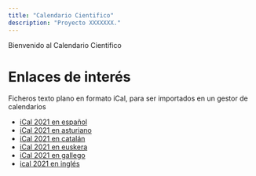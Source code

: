 ```yaml
---
title: "Calendario Cientifico"
description: "Proyecto XXXXXXX."
---
```

Bienvenido al Calendario Cientifico


# Enlaces de interés

Ficheros texto plano en formato iCal, para ser importados en un gestor de calendarios

- [iCal 2021 en español](data/ical/2021_es.ical)
- [iCal 2021 en asturiano](data/ical/2021_astu.ical)
- [iCal 2021 en catalán](data/ical/2021_cat.ical)
- [iCal 2021 en euskera](data/ical/2021_eus.ical)
- [iCal 2021 en gallego](data/ical/2021_gal.ical)
- [ical 2021 en inglés](data/ical/2021_en.ical)


